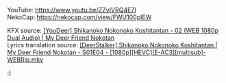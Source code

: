 YouTube: https://www.youtu.be/ZZvIVRQ4E7I  
NekoCap: https://nekocap.com/view/FWU100pIEW

KFX source: [[YouDeer] Shikanoko Nokonoko Koshitantan - 02 (WEB 1080p Dual Audio) | My Deer Friend Nokotan](https://nyaa.si/view/1848470)  
Lyrics translation source: [[DeerStalker] Shikanoko Nokonoko Koshitantan | My Deer Friend Nokotan - S01E04 - [1080p][HEVC][E-AC3][multisub]-WEBRip.mkv](https://nyaa.si/view/1852677)

:)
